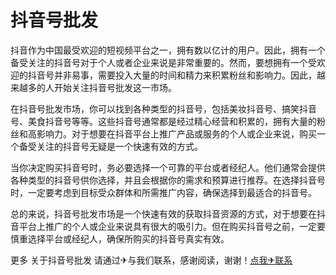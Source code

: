 # 抖音号批发

抖音作为中国最受欢迎的短视频平台之一，拥有数以亿计的用户。因此，拥有一个备受关注的抖音号对于个人或者企业来说是非常重要的。然而，要想拥有一个受欢迎的抖音号并非易事，需要投入大量的时间和精力来积累粉丝和影响力。因此，越来越多的人开始关注抖音号批发这一市场。

在抖音号批发市场，你可以找到各种类型的抖音号，包括美妆抖音号、搞笑抖音号、美食抖音号等等。这些抖音号通常都是经过精心经营和积累的，拥有大量的粉丝和高影响力。对于想要在抖音平台上推广产品或服务的个人或企业来说，购买一个备受关注的抖音号无疑是一个快速有效的方式。

当你决定购买抖音号时，务必要选择一个可靠的平台或者经纪人。他们通常会提供各种类型的抖音号供你选择，并且会根据你的需求和预算进行推荐。在选择抖音号时，一定要考虑到目标受众群体和所需推广内容，确保选择到最适合的抖音号。

总的来说，抖音号批发市场是一个快速有效的获取抖音资源的方式，对于想要在抖音平台上推广的个人或企业来说具有很大的吸引力。但在购买抖音号之前，一定要慎重选择平台或经纪人，确保所购买的抖音号真实有效。

更多 关于抖音号批发 请通过✈与我们联系，感谢阅读，谢谢！[点我✈联系](https://acc.k02.cc)